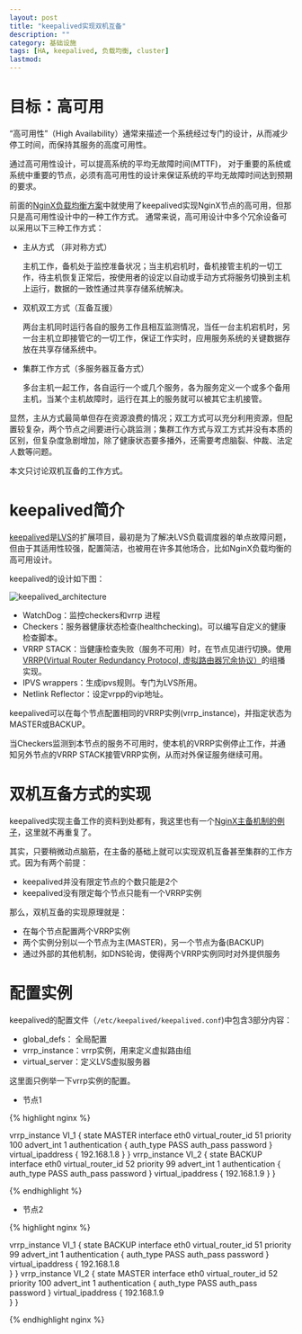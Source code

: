 ```yaml
---
layout: post
title: "keepalived实现双机互备"
description: ""
category: 基础设施
tags: [HA, keepalived, 负载均衡, cluster]
lastmod: 
---
```


# 目标：高可用

“高可用性”（High Availability）通常来描述一个系统经过专门的设计，从而减少停工时间，而保持其服务的高度可用性。

通过高可用性设计，可以提高系统的平均无故障时间(MTTF)，
对于重要的系统或系统中重要的节点，必须有高可用性的设计来保证系统的平均无故障时间达到预期的要求。

前面的[NginX负载均衡方案](/2013/05/27/nginx_keepalived.html)中就使用了keepalived实现NginX节点的高可用，但那只是高可用性设计中的一种工作方式。
通常来说，高可用设计中多个冗余设备可以采用以下三种工作方式：

- 主从方式 （非对称方式）

  主机工作，备机处于监控准备状况；当主机宕机时，备机接管主机的一切工作，待主机恢复正常后，按使用者的设定以自动或手动方式将服务切换到主机上运行，数据的一致性通过共享存储系统解决。

- 双机双工方式（互备互援）

  两台主机同时运行各自的服务工作且相互监测情况，当任一台主机宕机时，另一台主机立即接管它的一切工作，保证工作实时，应用服务系统的关键数据存放在共享存储系统中。

- 集群工作方式（多服务器互备方式）

  多台主机一起工作，各自运行一个或几个服务，各为服务定义一个或多个备用主机，当某个主机故障时，运行在其上的服务就可以被其它主机接管。

显然，主从方式最简单但存在资源浪费的情况；双工方式可以充分利用资源，但配置较复杂，两个节点之间要进行心跳监测；集群工作方式与双工方式并没有本质的区别，但复杂度急剧增加，除了健康状态要多播外，还需要考虑脑裂、仲裁、法定人数等问题。

本文只讨论双机互备的工作方式。


# keepalived简介

[keepalived](http://www.keepalived.org/)是[LVS](/2013/07/04/lvs_intro.html)的扩展项目，最初是为了解决LVS负载调度器的单点故障问题，但由于其适用性较强，配置简洁，也被用在许多其他场合，比如NginX负载均衡的高可用设计。

keepalived的设计如下图：

![keepalived_architecture](/images/2013/lvs/keepalived_architecture.jpg)

- WatchDog：监控checkers和vrrp 进程
- Checkers：服务器健康状态检查(healthchecking)。可以编写自定义的健康检查脚本。
- VRRP STACK：当健康检查失败（服务不可用）时，在节点见进行切换。使用[VRRP(Virtual Router Redundancy Protocol, 虚拟路由器冗余协议）](http://en.wikipedia.org/wiki/Virtual_Router_Redundancy_Protocol)的组播实现。
- IPVS wrappers：生成ipvs规则。专门为LVS所用。
- Netlink Reflector：设定vrpp的vip地址。

keepalived可以在每个节点配置相同的VRRP实例(vrrp_instance)，并指定状态为MASTER或BACKUP。

当Checkers监测到本节点的服务不可用时，使本机的VRRP实例停止工作，并通知另外节点的VRRP STACK接管VRRP实例，从而对外保证服务继续可用。


# 双机互备方式的实现

keepalived实现主备工作的资料到处都有，我这里也有一个[NginX主备机制的例子](/2013/05/27/nginx_keepalived.html)，这里就不再重复了。

其实，只要稍微动点脑筋，在主备的基础上就可以实现双机互备甚至集群的工作方式。因为有两个前提：

- keepalived并没有限定节点的个数只能是2个
- keepalived没有限定每个节点只能有一个VRRP实例

那么，双机互备的实现原理就是：

- 在每个节点配置两个VRRP实例
- 两个实例分别以一个节点为主(MASTER)，另一个节点为备(BACKUP)
- 通过外部的其他机制，如DNS轮询，使得两个VRRP实例同时对外提供服务

# 配置实例

keepalived的配置文件（`/etc/keepalived/keepalived.conf`)中包含3部分内容：

- global_defs： 全局配置
- vrrp_instance：vrrp实例，用来定义虚拟路由组
- virtual_server：定义LVS虚拟服务器

这里面只例举一下vrrp实例的配置。

- 节点1

{% highlight nginx %}

vrrp_instance VI_1 { 
    state MASTER 
    interface eth0 
    virtual_router_id 51 
    priority 100 
    advert_int 1 
    authentication { 
        auth_type PASS 
        auth_pass password 
    } 
    virtual_ipaddress { 
        192.168.1.8 
    } 
} 
vrrp_instance VI_2 { 
    state BACKUP 
    interface eth0 
    virtual_router_id 52 
    priority 99 
    advert_int 1 
    authentication { 
        auth_type PASS 
        auth_pass password 
    } 
    virtual_ipaddress { 
        192.168.1.9 
    } 
}

{% endhighlight %}

- 节点2

{% highlight nginx %}

vrrp_instance VI_1 { 
    state BACKUP 
    interface eth0 
    virtual_router_id 51 
    priority 99 
    advert_int 1 
    authentication { 
        auth_type PASS 
        auth_pass password 
    } 
    virtual_ipaddress { 
        192.168.1.8                   
    } 
} 
vrrp_instance VI_2 { 
    state MASTER 
    interface eth0 
    virtual_router_id 52 
    priority 100 
    advert_int 1 
    authentication { 
        auth_type PASS 
        auth_pass password 
    } 
    virtual_ipaddress { 
        192.168.1.9                   
    } 
}

{% endhighlight nginx %}
